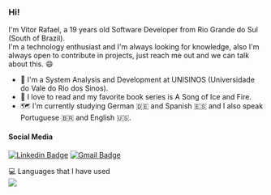 ### Hi!



I'm Vitor Rafael, a 19 years old Software Developer from Rio Grande do Sul (South of Brazil).  
I'm a technology enthusiast and I'm always looking for knowledge, also I'm always open to contribute in projects, just reach me out and we can talk about this. 😄

- 🏫 I'm a System Analysis and Development at UNISINOS (Universidade do Vale do Rio dos Sinos).
- 📖 I love to read and my favorite book series is A Song of Ice and Fire.
- :world_map: I'm currently studying German :de: and Spanish :es: and I also speak Portuguese :brazil: and English :us:.

#### Social Media
[![Linkedin Badge](https://img.shields.io/badge/-LinkedIn-blue?style=flat-square&logo=Linkedin&logoColor=white&link=https://www.linkedin.com/in/vitordasilveira/)](https://www.linkedin.com/in/vitordasilveira/)
[![Gmail Badge](https://img.shields.io/badge/-Gmail-c14438?style=flat-square&logo=Gmail&logoColor=white&link=mailto:vrsilveira07@gmail.com)](mailto:vrsilveira07@gmail.com)  

:computer: Languages that I have used  
<img src="https://github-readme-stats.vercel.app/api/top-langs/?username=vitorrafael&layout=compact&bg_color=ffffff&text_color=333333">
